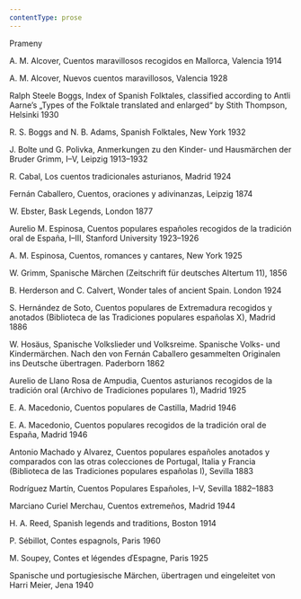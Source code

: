 ```yaml
---
contentType: prose
---
```


Prameny

A. M. Alcover, Cuentos maravillosos recogidos en Mallorca, Valencia 1914

A. M. Alcover, Nuevos cuentos maravillosos, Valencia 1928

Ralph Steele Boggs, Index of Spanish Folktales, classified according to Antli Aarne’s „Types of the Folktale translated and enlarged“ by Stith Thompson, Helsinki 1930

R. S. Boggs and N. B. Adams, Spanish Folktales, New York 1932

J. Bolte und G. Polivka, Anmerkungen zu den Kinder- und Haus­märchen der Bruder Grimm, I–V, Leipzig 1913–1932

R. Cabal, Los cuentos tradicionales asturianos, Madrid 1924

Fernán Caballero, Cuentos, oraciones y adivinanzas, Leipzig 1874

W. Ebster, Bask Legends, London 1877

Aurelio M. Espinosa, Cuentos populares españoles recogidos de la tradición oral de España, I–III, Stanford University 1923–1926

A. M. Espinosa, Cuentos, romances y cantares, New York 1925

W. Grimm, Spanische Märchen (Zeitschrift für deutsches Altertum 11), 1856

B. Herderson and C. Calvert, Wonder tales of ancient Spain. London 1924

S. Hernández de Soto, Cuentos populares de Extremadura recogidos y anotados (Biblioteca de las Tradiciones populares españolas X), Madrid 1886

W. Hosäus, Spanische Volkslieder und Volksreime. Spanische Volks- und Kindermärchen. Nach den von Fernán Caballero gesammelten Originalen ins Deutsche übertragen. Paderborn 1862

Aurelio de Llano Rosa de Ampudia, Cuentos asturianos recogidos de la tradición oral (Archivo de Tradiciones populares 1), Madrid 1925

E. A. Macedonio, Cuentos populares de Castilla, Madrid 1946

E. A. Macedonio, Cuentos populares recogidos de la tradición oral de España, Madrid 1946

Antonio Machado y Alvarez, Cuentos populares españoles anotados y comparados con las otras colecciones de Portugal, Italia y Francia (Biblioteca de las Tradiciones populares españolas I), Sevilla 1883

Rodríguez Martín, Cuentos Populares Españoles, I–V, Sevilla 1882–1883

Marciano Curiel Merchau, Cuentos extremeños, Madrid 1944

H. A. Reed, Spanish legends and traditions, Boston 1914

P. Sébillot, Contes espagnols, Paris 1960

M. Soupey, Contes et légendes ďEspagne, Paris 1925

Spanische und portugiesische Märchen, übertragen und eingeleitet von Harri Meier, Jena 1940
